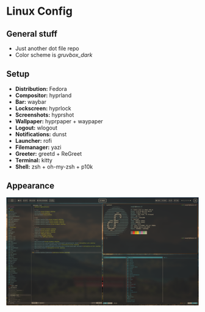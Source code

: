 # Linux Config

## General stuff

- Just another dot file repo
- Color scheme is *gruvbox_dark*

## Setup

- **Distribution:** Fedora
- **Compositor:** hyprland
- **Bar:** waybar
- **Lockscreen:** hyprlock
- **Screenshots:** hyprshot
- **Wallpaper:** hyprpaper + waypaper
- **Logout:** wlogout
- **Notifications:** dunst
- **Launcher:** rofi
- **Filemanager:** yazi
- **Greeter:** greetd + ReGreet
- **Terminal:** kitty
- **Shell:** zsh + oh-my-zsh + p10k

## Appearance

![Hypr_Screenshot_001](res/Hypr_Screenshot_002.png)
